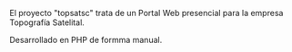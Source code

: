 El proyecto "topsatsc" trata de un Portal Web presencial para la empresa Topografía Satelital. 

Desarrollado en PHP de formma manual.
